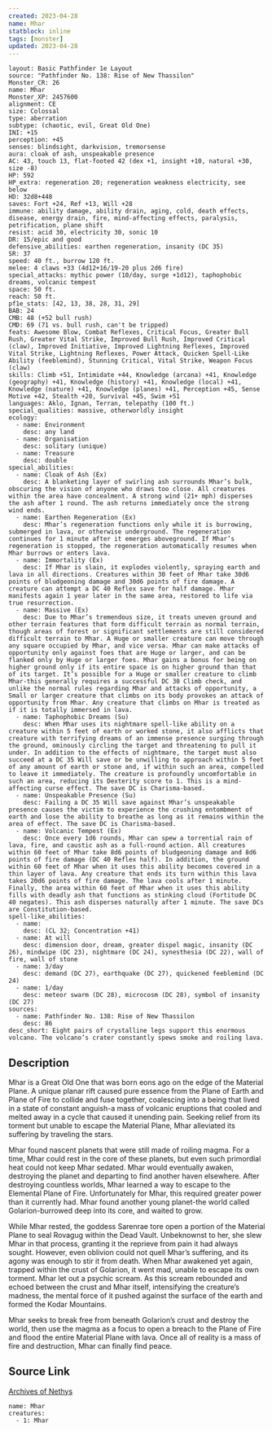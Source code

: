```yaml
---
created: 2023-04-28
name: Mhar
statblock: inline
tags: [monster]
updated: 2023-04-28
---
```

```statblock
layout: Basic Pathfinder 1e Layout
source: "Pathfinder No. 138: Rise of New Thassilon"
Monster_CR: 26
name: Mhar
Monster_XP: 2457600
alignment: CE
size: Colossal
type: aberration
subtype: (chaotic, evil, Great Old One)
INI: +15
perception: +45
senses: blindsight, darkvision, tremorsense
aura: cloak of ash, unspeakable presence
AC: 43, touch 13, flat-footed 42 (dex +1, insight +10, natural +30, size -8)
HP: 592
HP_extra: regeneration 20; regeneration weakness electricity, see below
HD: 32d8+448
saves: Fort +24, Ref +13, Will +28
immune: ability damage, ability drain, aging, cold, death effects, disease, energy drain, fire, mind-affecting effects, paralysis, petrification, plane shift
resist: acid 30, electricity 30, sonic 10
DR: 15/epic and good
defensive_abilities: earthen regeneration, insanity (DC 35)
SR: 37
speed: 40 ft., burrow 120 ft.
melee: 4 claws +33 (4d12+16/19-20 plus 2d6 fire)
special_attacks: mythic power (10/day, surge +1d12), taphophobic dreams, volcanic tempest
space: 50 ft.
reach: 50 ft.
pf1e_stats: [42, 13, 38, 28, 31, 29]
BAB: 24
CMB: 48 (+52 bull rush)
CMD: 69 (71 vs. bull rush, can't be tripped)
feats: Awesome Blow, Combat Reflexes, Critical Focus, Greater Bull Rush, Greater Vital Strike, Improved Bull Rush, Improved Critical (claw), Improved Initiative, Improved Lightning Reflexes, Improved Vital Strike, Lightning Reflexes, Power Attack, Quicken Spell-Like Ability (feeblemind), Stunning Critical, Vital Strike, Weapon Focus (claw)
skills: Climb +51, Intimidate +44, Knowledge (arcana) +41, Knowledge (geography) +41, Knowledge (history) +41, Knowledge (local) +41, Knowledge (nature) +41, Knowledge (planes) +41, Perception +45, Sense Motive +42, Stealth +20, Survival +45, Swim +51
languages: Aklo, Ignan, Terran, telepathy (100 ft.)
special_qualities: massive, otherworldly insight
ecology:
  - name: Environment
    desc: any land
  - name: Organisation
    desc: solitary (unique)
  - name: Treasure
    desc: double
special_abilities:
  - name: Cloak of Ash (Ex)
    desc: A blanketing layer of swirling ash surrounds Mhar’s bulk, obscuring the vision of anyone who draws too close. All creatures within the area have concealment. A strong wind (21+ mph) disperses the ash after 1 round. The ash returns immediately once the strong wind ends.
  - name: Earthen Regeneration (Ex)
    desc: Mhar’s regeneration functions only while it is burrowing, submerged in lava, or otherwise underground. The regeneration continues for 1 minute after it emerges aboveground. If Mhar’s regeneration is stopped, the regeneration automatically resumes when Mhar burrows or enters lava.
  - name: Immortality (Ex)
    desc: If Mhar is slain, it explodes violently, spraying earth and lava in all directions. Creatures within 30 feet of Mhar take 30d6 points of bludgeoning damage and 30d6 points of fire damage. A creature can attempt a DC 40 Reflex save for half damage. Mhar manifests again 1 year later in the same area, restored to life via true resurrection.
  - name: Massive (Ex)
    desc: Due to Mhar’s tremendous size, it treats uneven ground and other terrain features that form difficult terrain as normal terrain, though areas of forest or significant settlements are still considered difficult terrain to Mhar. A Huge or smaller creature can move through any square occupied by Mhar, and vice versa. Mhar can make attacks of opportunity only against foes that are Huge or larger, and can be flanked only by Huge or larger foes. Mhar gains a bonus for being on higher ground only if its entire space is on higher ground than that of its target. It’s possible for a Huge or smaller creature to climb Mhar-this generally requires a successful DC 30 Climb check, and unlike the normal rules regarding Mhar and attacks of opportunity, a Small or larger creature that climbs on its body provokes an attack of opportunity from Mhar. Any creature that climbs on Mhar is treated as if it is totally immersed in lava.
  - name: Taphophobic Dreams (Su)
    desc: When Mhar uses its nightmare spell-like ability on a creature within 5 feet of earth or worked stone, it also afflicts that creature with terrifying dreams of an immense presence surging through the ground, ominously circling the target and threatening to pull it under. In addition to the effects of nightmare, the target must also succeed at a DC 35 Will save or be unwilling to approach within 5 feet of any amount of earth or stone and, if within such an area, compelled to leave it immediately. The creature is profoundly uncomfortable in such an area, reducing its Dexterity score to 1. This is a mind-affecting curse effect. The save DC is Charisma-based.
  - name: Unspeakable Presence (Su)
    desc: Failing a DC 35 Will save against Mhar’s unspeakable presence causes the victim to experience the crushing entombment of earth and lose the ability to breathe as long as it remains within the area of effect. The save DC is Charisma-based.
  - name: Volcanic Tempest (Ex)
    desc: Once every 1d6 rounds, Mhar can spew a torrential rain of lava, fire, and caustic ash as a full-round action. All creatures within 60 feet of Mhar take 8d6 points of bludgeoning damage and 8d6 points of fire damage (DC 40 Reflex half). In addition, the ground within 60 feet of Mhar when it uses this ability becomes covered in a thin layer of lava. Any creature that ends its turn within this lava takes 20d6 points of fire damage. The lava cools after 1 minute. Finally, the area within 60 feet of Mhar when it uses this ability fills with deadly ash that functions as stinking cloud (Fortitude DC 40 negates). This ash disperses naturally after 1 minute. The save DCs are Constitution-based.
spell-like_abilities:
  - name:
    desc: (CL 32; Concentration +41)
  - name: At will
    desc: dimension door, dream, greater dispel magic, insanity (DC 26), mindwipe (DC 23), nightmare (DC 24), synesthesia (DC 22), wall of fire, wall of stone
  - name: 3/day
    desc: demand (DC 27), earthquake (DC 27), quickened feeblemind (DC 24)
  - name: 1/day
    desc: meteor swarm (DC 28), microcosm (DC 28), symbol of insanity (DC 27)
sources:
  - name: Pathfinder No. 138: Rise of New Thassilon
    desc: 86
desc_short: Eight pairs of crystalline legs support this enormous volcano. The volcano’s crater constantly spews smoke and roiling lava.
```
## Description
Mhar is a Great Old One that was born eons ago on the edge of the Material Plane. A unique planar rift caused pure essence from the Plane of Earth and Plane of Fire to collide and fuse together, coalescing into a being that lived in a state of constant anguish-a mass of volcanic eruptions that cooled and melted away in a cycle that caused it unending pain. Seeking relief from its torment but unable to escape the Material Plane, Mhar alleviated its suffering by traveling the stars.

 Mhar found nascent planets that were still made of roiling magma. For a time, Mhar could rest in the core of these planets, but even such primordial heat could not keep Mhar sedated. Mhar would eventually awaken, destroying the planet and departing to find another haven elsewhere. After destroying countless worlds, Mhar learned a way to escape to the Elemental Plane of Fire. Unfortunately for Mhar, this required greater power than it currently had. Mhar found another young planet-the world called Golarion-burrowed deep into its core, and waited to grow.

 While Mhar rested, the goddess Sarenrae tore open a portion of the Material Plane to seal Rovagug within the Dead Vault. Unbeknownst to her, she slew Mhar in that process, granting it the reprieve from pain it had always sought. However, even oblivion could not quell Mhar’s suffering, and its agony was enough to stir it from death. When Mhar awakened yet again, trapped within the crust of Golarion, it went mad, unable to escape its own torment. Mhar let out a psychic scream. As this scream rebounded and echoed between the crust and Mhar itself, intensifying the creature’s madness, the mental force of it pushed against the surface of the earth and formed the Kodar Mountains.

 Mhar seeks to break free from beneath Golarion’s crust and destroy the world, then use the magma as a focus to open a breach to the Plane of Fire and flood the entire Material Plane with lava. Once all of reality is a mass of fire and destruction, Mhar can finally find peace.
## Source Link
[Archives of Nethys](https://aonprd.com/MonsterDisplay.aspx?ItemName=Mhar)
```encounter-table
name: Mhar
creatures:
  - 1: Mhar
```
